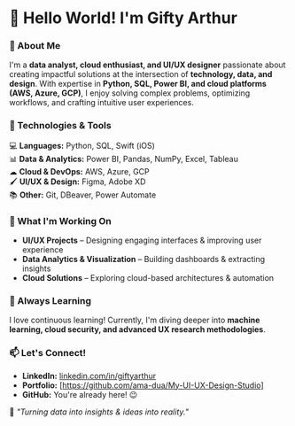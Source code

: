 # 👋 Hello World! I'm Gifty Arthur  

### 🚀 About Me  
I'm a **data analyst, cloud enthusiast, and UI/UX designer** passionate about creating impactful solutions at the intersection of **technology, data, and design**. With expertise in **Python, SQL, Power BI, and cloud platforms (AWS, Azure, GCP)**, I enjoy solving complex problems, optimizing workflows, and crafting intuitive user experiences.  

### 🔧 Technologies & Tools  
💻 **Languages:** Python, SQL, Swift (iOS)  
📊 **Data & Analytics:** Power BI, Pandas, NumPy, Excel, Tableau  
☁ **Cloud & DevOps:** AWS, Azure, GCP  
🖌 **UI/UX & Design:** Figma, Adobe XD  
📚 **Other:** Git, DBeaver, Power Automate  

### 📌 What I'm Working On  
- **UI/UX Projects** – Designing engaging interfaces & improving user experience  
- **Data Analytics & Visualization** – Building dashboards & extracting insights  
- **Cloud Solutions** – Exploring cloud-based architectures & automation  

### 🌱 Always Learning  
I love continuous learning! Currently, I'm diving deeper into **machine learning, cloud security, and advanced UX research methodologies**.  

### 📫 Let's Connect!  
- **LinkedIn:** [linkedin.com/in/giftyarthur](#)  
- **Portfolio:** [https://github.com/ama-dua/My-UI-UX-Design-Studio]  
- **GitHub:** You're already here! 😉  

🚀 *"Turning data into insights & ideas into reality."*  
